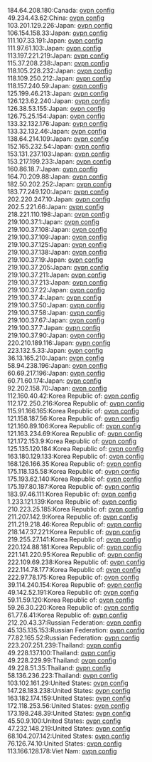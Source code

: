 184.64.208.180:Canada: [ovpn config](vpn/184_64_208_180.ovpn)  
49.234.43.62:China: [ovpn config](vpn/49_234_43_62.ovpn)  
103.201.129.226:Japan: [ovpn config](vpn/103_201_129_226.ovpn)  
106.154.158.33:Japan: [ovpn config](vpn/106_154_158_33.ovpn)  
111.107.33.191:Japan: [ovpn config](vpn/111_107_33_191.ovpn)  
111.97.61.103:Japan: [ovpn config](vpn/111_97_61_103.ovpn)  
113.197.221.219:Japan: [ovpn config](vpn/113_197_221_219.ovpn)  
115.37.208.238:Japan: [ovpn config](vpn/115_37_208_238.ovpn)  
118.105.228.232:Japan: [ovpn config](vpn/118_105_228_232.ovpn)  
118.109.250.212:Japan: [ovpn config](vpn/118_109_250_212.ovpn)  
118.157.240.59:Japan: [ovpn config](vpn/118_157_240_59.ovpn)  
125.199.46.213:Japan: [ovpn config](vpn/125_199_46_213.ovpn)  
126.123.62.240:Japan: [ovpn config](vpn/126_123_62_240.ovpn)  
126.38.53.155:Japan: [ovpn config](vpn/126_38_53_155.ovpn)  
126.75.25.154:Japan: [ovpn config](vpn/126_75_25_154.ovpn)  
133.32.132.176:Japan: [ovpn config](vpn/133_32_132_176.ovpn)  
133.32.132.46:Japan: [ovpn config](vpn/133_32_132_46.ovpn)  
138.64.214.109:Japan: [ovpn config](vpn/138_64_214_109.ovpn)  
152.165.232.54:Japan: [ovpn config](vpn/152_165_232_54.ovpn)  
153.131.237.103:Japan: [ovpn config](vpn/153_131_237_103.ovpn)  
153.217.199.233:Japan: [ovpn config](vpn/153_217_199_233.ovpn)  
160.86.18.7:Japan: [ovpn config](vpn/160_86_18_7.ovpn)  
164.70.209.88:Japan: [ovpn config](vpn/164_70_209_88.ovpn)  
182.50.202.252:Japan: [ovpn config](vpn/182_50_202_252.ovpn)  
183.77.249.120:Japan: [ovpn config](vpn/183_77_249_120.ovpn)  
202.220.247.10:Japan: [ovpn config](vpn/202_220_247_10.ovpn)  
202.5.221.66:Japan: [ovpn config](vpn/202_5_221_66.ovpn)  
218.221.110.198:Japan: [ovpn config](vpn/218_221_110_198.ovpn)  
219.100.37.1:Japan: [ovpn config](vpn/219_100_37_1.ovpn)  
219.100.37.108:Japan: [ovpn config](vpn/219_100_37_108.ovpn)  
219.100.37.109:Japan: [ovpn config](vpn/219_100_37_109.ovpn)  
219.100.37.125:Japan: [ovpn config](vpn/219_100_37_125.ovpn)  
219.100.37.138:Japan: [ovpn config](vpn/219_100_37_138.ovpn)  
219.100.37.19:Japan: [ovpn config](vpn/219_100_37_19.ovpn)  
219.100.37.205:Japan: [ovpn config](vpn/219_100_37_205.ovpn)  
219.100.37.211:Japan: [ovpn config](vpn/219_100_37_211.ovpn)  
219.100.37.213:Japan: [ovpn config](vpn/219_100_37_213.ovpn)  
219.100.37.22:Japan: [ovpn config](vpn/219_100_37_22.ovpn)  
219.100.37.4:Japan: [ovpn config](vpn/219_100_37_4.ovpn)  
219.100.37.50:Japan: [ovpn config](vpn/219_100_37_50.ovpn)  
219.100.37.58:Japan: [ovpn config](vpn/219_100_37_58.ovpn)  
219.100.37.67:Japan: [ovpn config](vpn/219_100_37_67.ovpn)  
219.100.37.7:Japan: [ovpn config](vpn/219_100_37_7.ovpn)  
219.100.37.90:Japan: [ovpn config](vpn/219_100_37_90.ovpn)  
220.210.189.116:Japan: [ovpn config](vpn/220_210_189_116.ovpn)  
223.132.5.33:Japan: [ovpn config](vpn/223_132_5_33.ovpn)  
36.13.165.210:Japan: [ovpn config](vpn/36_13_165_210.ovpn)  
58.94.238.196:Japan: [ovpn config](vpn/58_94_238_196.ovpn)  
60.69.217.196:Japan: [ovpn config](vpn/60_69_217_196.ovpn)  
60.71.60.174:Japan: [ovpn config](vpn/60_71_60_174.ovpn)  
92.202.158.70:Japan: [ovpn config](vpn/92_202_158_70.ovpn)  
112.160.40.42:Korea Republic of: [ovpn config](vpn/112_160_40_42.ovpn)  
112.172.250.216:Korea Republic of: [ovpn config](vpn/112_172_250_216.ovpn)  
115.91.166.165:Korea Republic of: [ovpn config](vpn/115_91_166_165.ovpn)  
121.158.187.56:Korea Republic of: [ovpn config](vpn/121_158_187_56.ovpn)  
121.160.89.106:Korea Republic of: [ovpn config](vpn/121_160_89_106.ovpn)  
121.163.234.69:Korea Republic of: [ovpn config](vpn/121_163_234_69.ovpn)  
121.172.153.9:Korea Republic of: [ovpn config](vpn/121_172_153_9.ovpn)  
125.135.120.184:Korea Republic of: [ovpn config](vpn/125_135_120_184.ovpn)  
163.180.129.133:Korea Republic of: [ovpn config](vpn/163_180_129_133.ovpn)  
168.126.166.35:Korea Republic of: [ovpn config](vpn/168_126_166_35.ovpn)  
175.118.135.58:Korea Republic of: [ovpn config](vpn/175_118_135_58.ovpn)  
175.193.62.140:Korea Republic of: [ovpn config](vpn/175_193_62_140.ovpn)  
175.197.80.187:Korea Republic of: [ovpn config](vpn/175_197_80_187.ovpn)  
183.97.46.111:Korea Republic of: [ovpn config](vpn/183_97_46_111.ovpn)  
1.233.121.139:Korea Republic of: [ovpn config](vpn/1_233_121_139.ovpn)  
210.223.25.185:Korea Republic of: [ovpn config](vpn/210_223_25_185.ovpn)  
211.207.142.9:Korea Republic of: [ovpn config](vpn/211_207_142_9.ovpn)  
211.219.218.46:Korea Republic of: [ovpn config](vpn/211_219_218_46.ovpn)  
218.147.37.221:Korea Republic of: [ovpn config](vpn/218_147_37_221.ovpn)  
219.255.27.141:Korea Republic of: [ovpn config](vpn/219_255_27_141.ovpn)  
220.124.88.181:Korea Republic of: [ovpn config](vpn/220_124_88_181.ovpn)  
221.141.220.95:Korea Republic of: [ovpn config](vpn/221_141_220_95.ovpn)  
222.109.69.238:Korea Republic of: [ovpn config](vpn/222_109_69_238.ovpn)  
222.114.78.177:Korea Republic of: [ovpn config](vpn/222_114_78_177.ovpn)  
222.97.78.175:Korea Republic of: [ovpn config](vpn/222_97_78_175.ovpn)  
39.114.240.154:Korea Republic of: [ovpn config](vpn/39_114_240_154.ovpn)  
49.142.52.191:Korea Republic of: [ovpn config](vpn/49_142_52_191.ovpn)  
59.11.59.120:Korea Republic of: [ovpn config](vpn/59_11_59_120.ovpn)  
59.26.30.220:Korea Republic of: [ovpn config](vpn/59_26_30_220.ovpn)  
61.77.6.41:Korea Republic of: [ovpn config](vpn/61_77_6_41.ovpn)  
212.20.43.37:Russian Federation: [ovpn config](vpn/212_20_43_37.ovpn)  
45.135.135.153:Russian Federation: [ovpn config](vpn/45_135_135_153.ovpn)  
77.82.165.52:Russian Federation: [ovpn config](vpn/77_82_165_52.ovpn)  
223.207.251.239:Thailand: [ovpn config](vpn/223_207_251_239.ovpn)  
49.228.137.100:Thailand: [ovpn config](vpn/49_228_137_100.ovpn)  
49.228.229.99:Thailand: [ovpn config](vpn/49_228_229_99.ovpn)  
49.228.51.35:Thailand: [ovpn config](vpn/49_228_51_35.ovpn)  
58.136.236.223:Thailand: [ovpn config](vpn/58_136_236_223.ovpn)  
103.102.161.29:United States: [ovpn config](vpn/103_102_161_29.ovpn)  
147.28.183.238:United States: [ovpn config](vpn/147_28_183_238.ovpn)  
163.182.174.159:United States: [ovpn config](vpn/163_182_174_159.ovpn)  
172.118.253.56:United States: [ovpn config](vpn/172_118_253_56.ovpn)  
173.198.248.39:United States: [ovpn config](vpn/173_198_248_39.ovpn)  
45.50.9.100:United States: [ovpn config](vpn/45_50_9_100.ovpn)  
47.232.148.219:United States: [ovpn config](vpn/47_232_148_219.ovpn)  
68.104.207.142:United States: [ovpn config](vpn/68_104_207_142.ovpn)  
76.126.74.10:United States: [ovpn config](vpn/76_126_74_10.ovpn)  
113.166.128.178:Viet Nam: [ovpn config](vpn/113_166_128_178.ovpn)  
